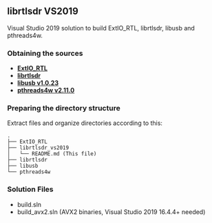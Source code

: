 ## librtlsdr VS2019

Visual Studio 2019 solution to build ExtIO_RTL, librtlsdr, libusb and pthreads4w.

### Obtaining the sources

* [**ExtIO_RTL**](https://github.com/jorgem-seq/ExtIO_RTL/archive/master.zip)
* [**librtlsdr**](https://github.com/jorgem-seq/librtlsdr/archive/local.zip)
* [**libusb v1.0.23**](https://github.com/libusb/libusb/archive/v1.0.23.zip)
* [**pthreads4w v2.11.0**](https://sourceforge.net/projects/pthreads4w/files/pthreads4w-code-v2.11.0.zip/download)

### Preparing the directory structure

Extract files and organize directories according to this:

```
.
├── ExtIO_RTL
├── librtlsdr_vs2019
│   └── README.md (This file)
├── librtlsdr
├── libusb
└── pthreads4w
```

### Solution Files

* build.sln
* build_avx2.sln (AVX2 binaries, Visual Studio 2019 16.4.4+ needed)
